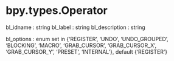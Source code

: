 # bpy.types.Operator

bl_idname : string
bl_label : string
bl_description : string

bl_options : enum set in {‘REGISTER’, ‘UNDO’, ‘UNDO_GROUPED’, ‘BLOCKING’, ‘MACRO’, ‘GRAB_CURSOR’, ‘GRAB_CURSOR_X’, ‘GRAB_CURSOR_Y’, ‘PRESET’, ‘INTERNAL’}, default {‘REGISTER’}